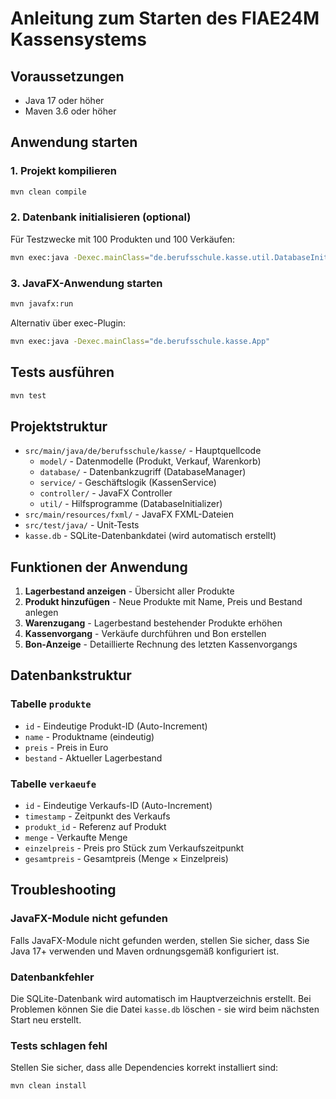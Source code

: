 # Anleitung zum Starten des FIAE24M Kassensystems

## Voraussetzungen

- Java 17 oder höher
- Maven 3.6 oder höher

## Anwendung starten

### 1. Projekt kompilieren

```bash
mvn clean compile
```

### 2. Datenbank initialisieren (optional)

Für Testzwecke mit 100 Produkten und 100 Verkäufen:

```bash
mvn exec:java -Dexec.mainClass="de.berufsschule.kasse.util.DatabaseInitializer"
```

### 3. JavaFX-Anwendung starten

```bash
mvn javafx:run
```

Alternativ über exec-Plugin:

```bash
mvn exec:java -Dexec.mainClass="de.berufsschule.kasse.App"
```

## Tests ausführen

```bash
mvn test
```

## Projektstruktur

- `src/main/java/de/berufsschule/kasse/` - Hauptquellcode
  - `model/` - Datenmodelle (Produkt, Verkauf, Warenkorb)
  - `database/` - Datenbankzugriff (DatabaseManager)
  - `service/` - Geschäftslogik (KassenService)
  - `controller/` - JavaFX Controller
  - `util/` - Hilfsprogramme (DatabaseInitializer)
- `src/main/resources/fxml/` - JavaFX FXML-Dateien
- `src/test/java/` - Unit-Tests
- `kasse.db` - SQLite-Datenbankdatei (wird automatisch erstellt)

## Funktionen der Anwendung

1. **Lagerbestand anzeigen** - Übersicht aller Produkte
2. **Produkt hinzufügen** - Neue Produkte mit Name, Preis und Bestand anlegen
3. **Warenzugang** - Lagerbestand bestehender Produkte erhöhen
4. **Kassenvorgang** - Verkäufe durchführen und Bon erstellen
5. **Bon-Anzeige** - Detaillierte Rechnung des letzten Kassenvorgangs

## Datenbankstruktur

### Tabelle `produkte`

- `id` - Eindeutige Produkt-ID (Auto-Increment)
- `name` - Produktname (eindeutig)
- `preis` - Preis in Euro
- `bestand` - Aktueller Lagerbestand

### Tabelle `verkaeufe`

- `id` - Eindeutige Verkaufs-ID (Auto-Increment)
- `timestamp` - Zeitpunkt des Verkaufs
- `produkt_id` - Referenz auf Produkt
- `menge` - Verkaufte Menge
- `einzelpreis` - Preis pro Stück zum Verkaufszeitpunkt
- `gesamtpreis` - Gesamtpreis (Menge × Einzelpreis)

## Troubleshooting

### JavaFX-Module nicht gefunden

Falls JavaFX-Module nicht gefunden werden, stellen Sie sicher, dass Sie Java 17+ verwenden und Maven ordnungsgemäß konfiguriert ist.

### Datenbankfehler

Die SQLite-Datenbank wird automatisch im Hauptverzeichnis erstellt. Bei Problemen können Sie die Datei `kasse.db` löschen - sie wird beim nächsten Start neu erstellt.

### Tests schlagen fehl

Stellen Sie sicher, dass alle Dependencies korrekt installiert sind:

```bash
mvn clean install
```
